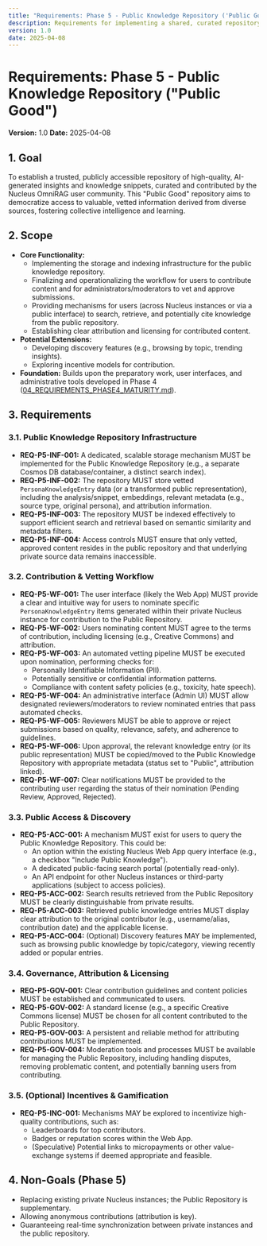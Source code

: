 ```yaml
---
title: "Requirements: Phase 5 - Public Knowledge Repository ('Public Good')"
description: Requirements for implementing a shared, curated repository of high-quality, publicly accessible knowledge derived from Nucleus OmniRAG user contributions.
version: 1.0
date: 2025-04-08
---
```


# Requirements: Phase 5 - Public Knowledge Repository ("Public Good")

**Version:** 1.0
**Date:** 2025-04-08

## 1. Goal

To establish a trusted, publicly accessible repository of high-quality, AI-generated insights and knowledge snippets, curated and contributed by the Nucleus OmniRAG user community. This "Public Good" repository aims to democratize access to valuable, vetted information derived from diverse sources, fostering collective intelligence and learning.

## 2. Scope

*   **Core Functionality:**
    *   Implementing the storage and indexing infrastructure for the public knowledge repository.
    *   Finalizing and operationalizing the workflow for users to contribute content and for administrators/moderators to vet and approve submissions.
    *   Providing mechanisms for users (across Nucleus instances or via a public interface) to search, retrieve, and potentially cite knowledge from the public repository.
    *   Establishing clear attribution and licensing for contributed content.
*   **Potential Extensions:**
    *   Developing discovery features (e.g., browsing by topic, trending insights).
    *   Exploring incentive models for contribution.
*   **Foundation:** Builds upon the preparatory work, user interfaces, and administrative tools developed in Phase 4 ([04_REQUIREMENTS_PHASE4_MATURITY.md](./04_REQUIREMENTS_PHASE4_MATURITY.md)).

## 3. Requirements

### 3.1. Public Knowledge Repository Infrastructure

*   **REQ-P5-INF-001:** A dedicated, scalable storage mechanism MUST be implemented for the Public Knowledge Repository (e.g., a separate Cosmos DB database/container, a distinct search index).
*   **REQ-P5-INF-002:** The repository MUST store vetted `PersonaKnowledgeEntry` data (or a transformed public representation), including the analysis/snippet, embeddings, relevant metadata (e.g., source type, original persona), and attribution information.
*   **REQ-P5-INF-003:** The repository MUST be indexed effectively to support efficient search and retrieval based on semantic similarity and metadata filters.
*   **REQ-P5-INF-004:** Access controls MUST ensure that only vetted, approved content resides in the public repository and that underlying private source data remains inaccessible.

### 3.2. Contribution & Vetting Workflow

*   **REQ-P5-WF-001:** The user interface (likely the Web App) MUST provide a clear and intuitive way for users to nominate specific `PersonaKnowledgeEntry` items generated within their private Nucleus instance for contribution to the Public Repository.
*   **REQ-P5-WF-002:** Users nominating content MUST agree to the terms of contribution, including licensing (e.g., Creative Commons) and attribution.
*   **REQ-P5-WF-003:** An automated vetting pipeline MUST be executed upon nomination, performing checks for:
    *   Personally Identifiable Information (PII).
    *   Potentially sensitive or confidential information patterns.
    *   Compliance with content safety policies (e.g., toxicity, hate speech).
*   **REQ-P5-WF-004:** An administrative interface (Admin UI) MUST allow designated reviewers/moderators to review nominated entries that pass automated checks.
*   **REQ-P5-WF-005:** Reviewers MUST be able to approve or reject submissions based on quality, relevance, safety, and adherence to guidelines.
*   **REQ-P5-WF-006:** Upon approval, the relevant knowledge entry (or its public representation) MUST be copied/moved to the Public Knowledge Repository with appropriate metadata (status set to "Public", attribution linked).
*   **REQ-P5-WF-007:** Clear notifications MUST be provided to the contributing user regarding the status of their nomination (Pending Review, Approved, Rejected).

### 3.3. Public Access & Discovery

*   **REQ-P5-ACC-001:** A mechanism MUST exist for users to query the Public Knowledge Repository. This could be:
    *   An option within the existing Nucleus Web App query interface (e.g., a checkbox "Include Public Knowledge").
    *   A dedicated public-facing search portal (potentially read-only).
    *   An API endpoint for other Nucleus instances or third-party applications (subject to access policies).
*   **REQ-P5-ACC-002:** Search results retrieved from the Public Repository MUST be clearly distinguishable from private results.
*   **REQ-P5-ACC-003:** Retrieved public knowledge entries MUST display clear attribution to the original contributor (e.g., username/alias, contribution date) and the applicable license.
*   **REQ-P5-ACC-004:** (Optional) Discovery features MAY be implemented, such as browsing public knowledge by topic/category, viewing recently added or popular entries.

### 3.4. Governance, Attribution & Licensing

*   **REQ-P5-GOV-001:** Clear contribution guidelines and content policies MUST be established and communicated to users.
*   **REQ-P5-GOV-002:** A standard license (e.g., a specific Creative Commons license) MUST be chosen for all content contributed to the Public Repository.
*   **REQ-P5-GOV-003:** A persistent and reliable method for attributing contributions MUST be implemented.
*   **REQ-P5-GOV-004:** Moderation tools and processes MUST be available for managing the Public Repository, including handling disputes, removing problematic content, and potentially banning users from contributing.

### 3.5. (Optional) Incentives & Gamification

*   **REQ-P5-INC-001:** Mechanisms MAY be explored to incentivize high-quality contributions, such as:
    *   Leaderboards for top contributors.
    *   Badges or reputation scores within the Web App.
    *   (Speculative) Potential links to micropayments or other value-exchange systems if deemed appropriate and feasible.

## 4. Non-Goals (Phase 5)

*   Replacing existing private Nucleus instances; the Public Repository is supplementary.
*   Allowing anonymous contributions (attribution is key).
*   Guaranteeing real-time synchronization between private instances and the public repository.
